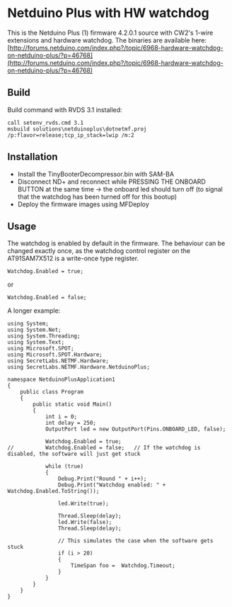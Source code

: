 Netduino Plus with HW watchdog
==============================

This is the Netduino Plus (1) firmware 4.2.0.1 source with CW2's 1-wire extensions and hardware watchdog. 
The binaries are available here: [http://forums.netduino.com/index.php?/topic/6968-hardware-watchdog-on-netduino-plus/?p=46768](http://forums.netduino.com/index.php?/topic/6968-hardware-watchdog-on-netduino-plus/?p=46768)


Build
-----
Build command with RVDS 3.1 installed:

    call setenv_rvds.cmd 3.1
    msbuild solutions\netduinoplus\dotnetmf.proj /p:flavor=release;tcp_ip_stack=lwip /m:2

Installation
------------
* Install the TinyBooterDecompressor.bin with SAM-BA
* Disconnect ND+ and reconnect while PRESSING THE ONBOARD BUTTON at the same time -> the onboard led should turn off (to signal that the watchdog has been turned off for this bootup)
* Deploy the firmware images using MFDeploy

Usage
-----

The watchdog is enabled by default in the firmware. The behaviour can be changed exactly once, 
as the watchdog control register on the AT91SAM7X512 is a write-once type register.

    Watchdog.Enabled = true;

or

    Watchdog.Enabled = false;

A longer example:

    using System;
	using System.Net;
	using System.Threading;
	using System.Text;
	using Microsoft.SPOT;
	using Microsoft.SPOT.Hardware;
	using SecretLabs.NETMF.Hardware;
	using SecretLabs.NETMF.Hardware.NetduinoPlus;
	
	namespace NetduinoPlusApplication1
	{
		public class Program
		{
	    	public static void Main()
	    	{
	        	int i = 0;
	        	int delay = 250;
	        	OutputPort led = new OutputPort(Pins.ONBOARD_LED, false);
	
	        	Watchdog.Enabled = true;
	//      	Watchdog.Enabled = false;   // If the watchdog is disabled, the software will just get stuck
	
	        	while (true)
	        	{
	            	Debug.Print("Round " + i++);
	            	Debug.Print("Watchdog enabled: " + Watchdog.Enabled.ToString());
	          	
	            	led.Write(true);
	
	            	Thread.Sleep(delay);
	            	led.Write(false);
	            	Thread.Sleep(delay);
	
	            	// This simulates the case when the software gets stuck
	            	if (i > 20)
	            	{
	                	TimeSpan foo =  Watchdog.Timeout;
	            	}
	        	}
	    	}
		}
	}
